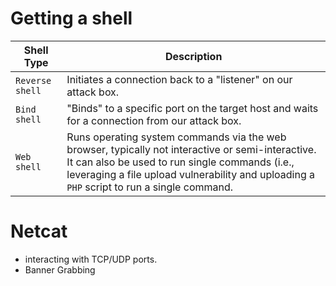 # Getting a shell

**Shell Type** | **Description**
|--|--|
`Reverse shell` | Initiates a connection back to a "listener" on our attack box.
`Bind shell` | "Binds" to a specific port on the target host and waits for a connection from our attack box.
`Web shell` | Runs operating system commands via the web browser, typically not interactive or semi-interactive. It can also be used to run single commands (i.e., leveraging a file upload vulnerability and uploading a `PHP` script to run a single command.

# Netcat
- interacting with TCP/UDP ports.
- Banner Grabbing 
<!--stackedit_data:
eyJoaXN0b3J5IjpbLTI0MjY5MTk1Myw4MTEwNjkwMTUsLTIwOD
g3NDY2MTJdfQ==
-->